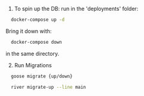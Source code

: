 1) To spin up the DB:
run in the 'deployments' folder:
```bash
  docker-compose up -d
```
Bring it down with:
```bash
  docker-compose down
```
in the same directory.

2) Run Migrations
```bash
  goose migrate {up/down}
```

``` bash
  river migrate-up --line main
```